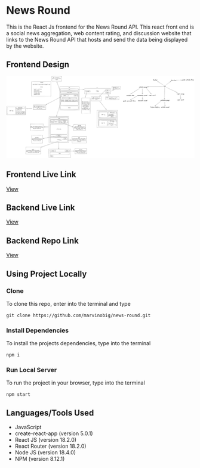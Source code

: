 # News Round

This is the React Js frontend for the News Round API. This react front end is a social news aggregation, web content rating, and discussion website that links to the News Round API that hosts and send the data being displayed by the website.

## Frontend Design

![News Round Frontend Design](./News%20Round%20Design.png)

## Frontend Live Link

[View]()

## Backend Live Link

[View](https://news-round-api.herokuapp.com/)

## Backend Repo Link

[View](https://github.com/marvinobig/news-round-api.git)

## Using Project Locally

### Clone

To clone this repo, enter into the terminal and type

``` text
git clone https://github.com/marvinobig/news-round.git
```

### Install Dependencies

To install the projects dependencies, type into the terminal

``` text
npm i
```

### Run Local Server

To run the project in your browser, type into the terminal

``` text
npm start
```

## Languages/Tools Used

- JavaScript
- create-react-app (version 5.0.1)
- React JS (version 18.2.0)
- React Router (version 18.2.0)
- Node JS (version 18.4.0)
- NPM (version 8.12.1)
